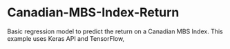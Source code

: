 # Canadian-MBS-Index-Return
Basic regression model to predict the return on a Canadian MBS Index. This example uses Keras API and TensorFlow,
